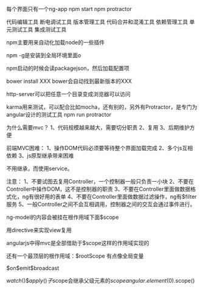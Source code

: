 每个界面只有一个ng-app
npm start
npm protractor

代码编辑工具
断电调试工具
版本管理工具
代码合并和混淆工具
依赖管理工具
单元测试工具
集成测试工具

npm主要用来自动化加载node的一些插件

npm -g是安装到全局环境里面o

npm启动的时候会读packagejson，然后加载配置项

bower install XXX  bower会自动找到最新版本的XXX

http-server可以把任意一个目录变成浏览器可以访问

karma用来测试，可以配合比如mocha，还有别的，另外有Protractor，是专门为angular设计的测试工具
npm run protractor



为什么需要mvc？
1、代码规模越来越大，需要切分职责
2、复用
3、后期维护方便

前端MVC困难：
1、操作DOM代码必须要等待整个界面加载完成
2、多个js互相依赖
3、js原型继承带来困难



不用继承，而使用service。

注意：
1、不要试图去复用Controller，一个控制器一般只负责一小块
2、不要在Controller中操作DOM，这不是控制器的职责
3、不要在Controller里面做数据格式化，ng有很好用的表单
4、不要在Controller里面做数据过滤操作，ng有$filter服务
5、一般Controller之间不会互相调用，控制器之间的交互会通过事件进行。



ng-model的内容会被挂在根作用域下面$scope

用directive来实现view复用

angularjs中得mvc是全部借助于$scope这样的作用域实现的

还有一个最顶层的根作用域：$rootScope
有点像全局变量

$on\$emit\$broadcast

$watch()\$apply()
子$scope会继承父级元素的$scope
angular.element($0).scope()

